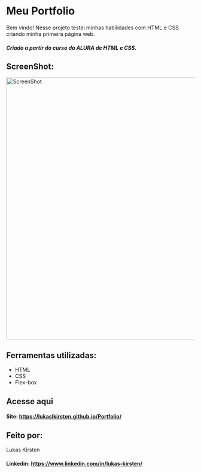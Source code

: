 

# Meu Portfolio

Bem vindo! Nesse projeto testei minhas habilidades com HTML e CSS criando minha primeira página web.
##### *Criado a partir do curso da ALURA de HTML e CSS.*
 


## ScreenShot:



<div>
  <img alt="ScreenShot" title="ScreenShot" src="https://user-images.githubusercontent.com/116753407/228725369-3270a8ca-0d99-4d20-876c-7f5c4c727f27.png"  width="700px" />
</div>



## Ferramentas utilizadas:



* HTML
* CSS
* Flex-box



## Acesse aqui


#### Site: https://lukaslkirsten.github.io/Portfolio/



## Feito por:

Lukas Kirsten
#### Linkedin: https://www.linkedin.com/in/lukas-kirsten/
